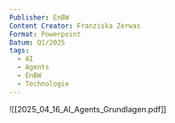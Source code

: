```yaml
---
Publisher: EnBW
Content Creator: Franziska Zerwas
Format: Powerpoint
Datum: Q1/2025
tags:
  - AI
  - Agents
  - EnBW
  - Technologie
---
```


![[2025_04_16_AI_Agents_Grundlagen.pdf]]

